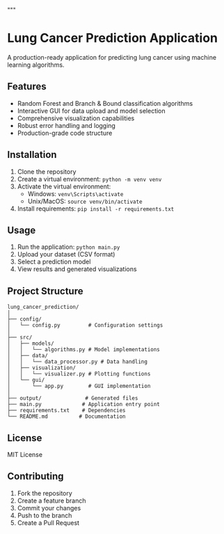 """
# Lung Cancer Prediction Application

A production-ready application for predicting lung cancer using machine learning algorithms.

## Features
- Random Forest and Branch & Bound classification algorithms
- Interactive GUI for data upload and model selection
- Comprehensive visualization capabilities
- Robust error handling and logging
- Production-grade code structure

## Installation
1. Clone the repository
2. Create a virtual environment: `python -m venv venv`
3. Activate the virtual environment:
   - Windows: `venv\Scripts\activate`
   - Unix/MacOS: `source venv/bin/activate`
4. Install requirements: `pip install -r requirements.txt`

## Usage
1. Run the application: `python main.py`
2. Upload your dataset (CSV format)
3. Select a prediction model
4. View results and generated visualizations

## Project Structure
```
lung_cancer_prediction/
│
├── config/
│   └── config.py         # Configuration settings
│
├── src/
│   ├── models/
│   │   └── algorithms.py # Model implementations
│   ├── data/
│   │   └── data_processor.py # Data handling
│   ├── visualization/
│   │   └── visualizer.py # Plotting functions
│   └── gui/
│       └── app.py        # GUI implementation
│
├── output/              # Generated files
├── main.py             # Application entry point
├── requirements.txt    # Dependencies
└── README.md          # Documentation
```
## License
MIT License

## Contributing
1. Fork the repository
2. Create a feature branch
3. Commit your changes
4. Push to the branch
5. Create a Pull Request